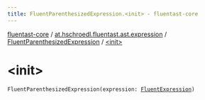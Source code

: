```yaml
---
title: FluentParenthesizedExpression.<init> - fluentast-core
---
```


[fluentast-core](../../index.html) / [at.hschroedl.fluentast.ast.expression](../index.html) / [FluentParenthesizedExpression](index.html) / [&lt;init&gt;](.)

# &lt;init&gt;

`FluentParenthesizedExpression(expression: `[`FluentExpression`](../-fluent-expression/index.html)`)`